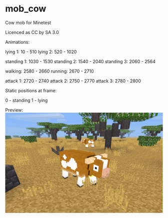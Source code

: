 # mob_cow
Cow mob for Minetest

Licenced as CC by SA 3.0


Animations:

lying 1: 10 - 510
lying 2: 520 - 1020

standing 1: 1030 - 1530
standing 2: 1540 - 2040
standing 3: 2060 - 2564

walking: 2580 - 2660
running: 2670 - 2710

attack 1: 2720 - 2740
attack 2: 2750 - 2770
attack 3: 2780 - 2800


Static positions at frame:

0 - standing
1 - lying


Preview:
![Image Cow mob](https://raw.githubusercontent.com/AspireMint/mob_cow/master/preview.png)